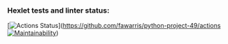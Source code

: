 ### Hexlet tests and linter status:
[![Actions Status](https://github.com;/fawarris/python-project-49/workflows/hexlet-check/badge.svg)](https://github.com/fawarris/python-project-49/actions
[![Maintainability](https://api.codeclimate.com/v1/badges/b5b63c9798ada845eb61/maintainability)](https://codeclimate.com/github/fawarris/python-project-49/maintainability))
